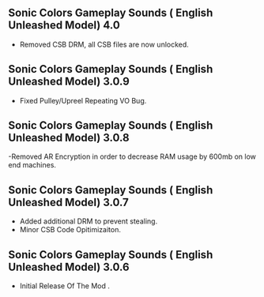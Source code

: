 ## Sonic Colors Gameplay Sounds ( English Unleashed Model) 4.0

- Removed CSB DRM, all CSB files are now unlocked.


## Sonic Colors Gameplay Sounds ( English Unleashed Model) 3.0.9

- Fixed Pulley/Upreel Repeating VO Bug.

## Sonic Colors Gameplay Sounds ( English Unleashed Model) 3.0.8

-Removed AR Encryption in order to decrease RAM usage by 600mb on low end machines.

## Sonic Colors Gameplay Sounds ( English Unleashed Model) 3.0.7
- Added additional DRM to prevent stealing.
- Minor CSB Code Opitimizaiton.





## Sonic Colors Gameplay Sounds ( English Unleashed Model) 3.0.6

-	Initial Release Of The Mod	.